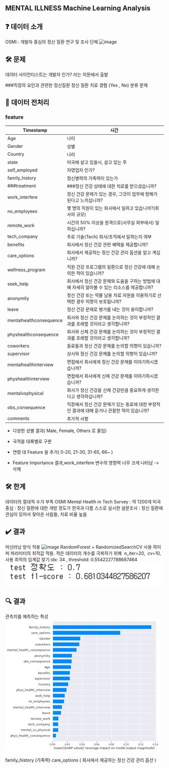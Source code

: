 ## MENTAL  ILLNESS Machine Learning Analysis

## ❓ 데이터 소개
OSMI : 개발자 중심의 정신 질환 연구 및 조사 단체
![image](https://user-images.githubusercontent.com/48009811/179446356-433cf5c7-1d3c-46cd-b94c-3f777efaa4cb.png)

## 🛠 문제
데이터 사이언티스트는 개발자 인가? 라는 의문에서 출발

###직장의 요인과 관련한 정신질환 정신 질환 치료 경험 (Yes , No) 분류 문제

## 🧹 데이터 전처리
### feature
| Timestamp               | 시간                                                     |
| ----------------------- | ------------------------------------------------------ |
| Age                     | 나이                                                     |
| Gender                  | 성별                                                     |
| Country                 | 나라                                                     |
| state                   | 미국에 살고 있을시, 살고 있는 주                                    |
| self\_employed          | 자영업자 인가?                                               |
| family\_history         | 정신병력의 가족력이 있는가                                         |
| ###treatment               | ###정신 건강 상태에 대한 치료를 받으셨습니까?                               |
| work\_interfere         | 정신 건강 문제가 있는 경우, 그것이 업무에 방해가 된다고 느끼십니까?                |
| no\_employees           | 몇 명의 직원이 있는 회사에서 일하고 있습니까?(회사의 규모)                     |
| remote\_work            | 시간의 50% 이상을 원격으로(사무실 외부에서) 일하십니까?                      |
| tech\_company           | 주로 기술(Tech) 회사/조직에서 일하는지 여부                            |
| benefits                | 회사에서 정신 건강 관련 혜택을 제공합니까?                               |
| care\_options           | 회사에서 제공하는 정신 건강 관리 옵션을 알고 계십니까?                        |
| wellness\_program       | 직원 건강 프로그램의 일환으로 정신 건강에 대해 논의한 적이 있습니까?                |
| seek\_help              | 회사에서 정신 건강 문제와 도움을 구하는 방법에 대해 자세히 알아볼 수 있는 리소스를 제공합니까? |
| anonymity               | 정신 건강 또는 약물 남용 치료 자원을 이용하기로 선택한 경우 익명이 보호됩니까?          |
| leave                   | 정신 건강 문제로 병가를 내는 것이 용이합니까?                             |
| mentalhealthconsequence | 회사와 정신 건강 문제를 논의하는 것이 부정적인 결과를 초래할 것이라고 생각합니까?         |
| physhealthconsequence   | 회사와 신체 건강 문제를 논의하는 것이 부정적인 결과를 초래할 것이라고 생각합니까?         |
| coworkers               | 동료들과 정신 건강 문제를 논의할 의향이 있습니까?                           |
| supervisor              | 상사와 정신 건강 문제를 논의할 의향이 있습니까?                            |
| mentalhealthinterview   | 면접에서 회사에게 정신 건강 문제를 이야기하시겠습니까?                         |
| physhealthinterview     | 면접에서 회사에게 신체 건강 문제를 이야기하시겠습니까?                         |
| mentalvsphysical        | 회사가 정신 건강을 신체 건강만큼 중요하게 생각한다고 생각하십니까?                  |
| obs\_consequence        | 직장에서 정신 건강 문제가 있는 동료에 대한 부정적인 결과에 대해 듣거나 관찰한 적이 있습니까?  |
| comments                | 추가적 사항 |

- 다양한 성별 결과( Male, Female, Others 로 줄임)
- 국적을 대륙별로 구분
- 연령 대 Feature 을 추가( 0-20, 21-30, 31-65, 66~ )

- Feature Importance 결과,work_interfere 변수의 영향력 너무 크게 나타남 -> 삭제


## 🛠 한계
데이터의 절대적 수가 부족 OSMI Mental Health in Tech Survey : 약 1200개 
미국 중심 : 정신 질환에 대한 개방 정도가 한국과 다름
스스로 실시한 설문조사 : 정신 질환에 관심이 있어서  찾아온 사람들, 치료 비율 높음

## ✔️ 결과
머신러닝 방식 적용 ![image](https://user-images.githubusercontent.com/48009811/179451535-b0b97d40-a943-4253-ab84-a57716e8fe22.png)
RandomForest  + RandomizedSearchCV 사용
 하이퍼 파라미터의 최적값 적용. 
 적은 데이터의 개수를 극복하기 위해  n_iter=20,  cv=10,사용
최적의 임계값 찾기 idx: 34 , threshold: 0.5542227788687464
![캡처](/img/f1_score.PNG)

## 🔍 결과 
관측치를 예측하는 특성
![캡처](/img/feature_importance.PNG)

family_history (가족력)
care_options ( 회사에서 제공하는 정신 건강 관리 옵션 )

